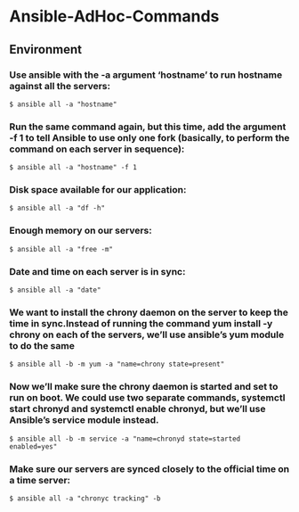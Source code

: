 # Ansible-AdHoc-Commands

## Environment
### Use ansible with the -a argument ‘hostname’ to run hostname against all the servers: 
```
$ ansible all -a "hostname"
```
### Run the same command again, but this time, add the argument -f 1 to tell Ansible to use only one fork (basically, to perform the command on each server in sequence):
```
$ ansible all -a "hostname" -f 1
```
### Disk space available for our application:
```
$ ansible all -a "df -h"
```
### Enough memory on our servers: 
```
$ ansible all -a "free -m"
```
### Date and time on each server is in sync: 
```
$ ansible all -a "date"
```
### We want to install the chrony daemon on the server to keep the time in sync.Instead of running the command yum install -y chrony on each of the servers, we’ll use ansible’s yum module to do the same
```
$ ansible all -b -m yum -a "name=chrony state=present"
```
### Now we’ll make sure the chrony daemon is started and set to run on boot. We could use two separate commands, systemctl start chronyd and systemctl enable chronyd, but we’ll use Ansible’s service module instead. 
```
$ ansible all -b -m service -a "name=chronyd state=started enabled=yes"
```
### Make sure our servers are synced closely to the official time on a time server:
```
$ ansible all -a "chronyc tracking" -b
```
